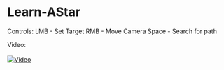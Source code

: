 # Learn-AStar

Controls:
LMB   - Set Target
RMB   - Move Camera
Space - Search for path

Video:
<br/><br/>
[![Video](https://img.youtube.com/vi/ZT5VuxG0Kj4/0.jpg)](https://www.youtube.com/watch?v=ZT5VuxG0Kj4)

